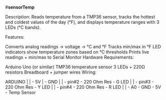 #**sensorTemp**

Description:
Reads temperature from a TMP36 sensor, tracks the hottest and coldest values of the day (°F), and displays temperature ranges with 3 LEDs (°C bands).

Features:

Converts analog readings → voltage → °C and °F
Tracks min/max in °F
LED indicators show temperature zones based on °C thresholds
Prints live readings + min/max to Serial Monitor
Hardware Requirements:

Arduino Uno (or similar)
TMP36 temperature sensor
3 LEDs + 220Ω resistors
Breadboard + jumper wires
Wiring:

ARDUINO | | - 5V | - GND | | - pin#2 - 220 Ohm Res - G LED | | - pin#3 - 220 Ohm Res - Y LED | | - pin#4 - 220 Ohm Res - R LED | | - A0 - GND - 5V - Temp Sensor
